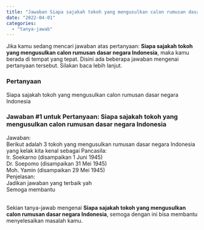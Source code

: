 ```yaml
---
title: "Jawaban Siapa sajakah tokoh yang mengusulkan calon rumusan dasar negara Indonesia​"
date: "2022-04-01"
categories: 
  - "tanya-jawab"
---
```


Jika kamu sedang mencari jawaban atas pertanyaan: **Siapa sajakah tokoh yang mengusulkan calon rumusan dasar negara Indonesia​**, maka kamu berada di tempat yang tepat. Disini ada beberapa jawaban mengenai pertanyaan tersebut. Silakan baca lebih lanjut.

### Pertanyaan

Siapa sajakah tokoh yang mengusulkan calon rumusan dasar negara Indonesia​

### Jawaban #1 untuk Pertanyaan: Siapa sajakah tokoh yang mengusulkan calon rumusan dasar negara Indonesia​

Jawaban:  
Berikut adalah 3 tokoh yang mengusulkan rumusan dasar negara Indonesia yang kelak kita kenal sebagai Pancasila:  
Ir. Soekarno (disampaikan 1 Juni 1945)  
Dr. Soepomo (disampaikan 31 Mei 1945)  
Moh. Yamin (disampaikan 29 Mei 1945)  
Penjelasan:  
Jadikan jawaban yang terbaik yah  
Semoga membantu  
﻿  

Sekian tanya-jawab mengenai **Siapa sajakah tokoh yang mengusulkan calon rumusan dasar negara Indonesia​**, semoga dengan ini bisa membantu menyelesaikan masalah kamu.
